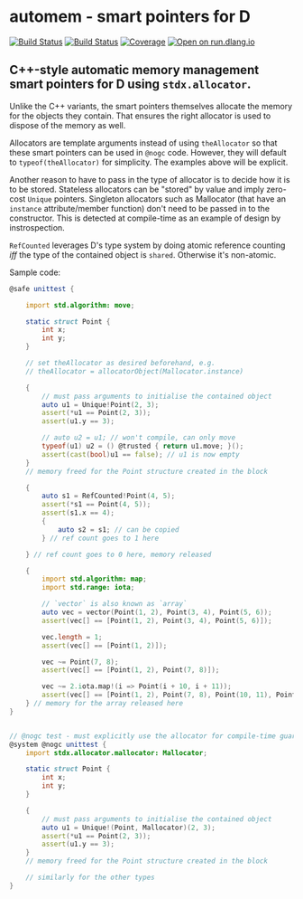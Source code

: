 # automem - smart pointers for D

[![Build Status](https://travis-ci.org/atilaneves/automem.png?branch=master)](https://travis-ci.org/atilaneves/automem)
[![Build Status](https://ci.appveyor.com/api/projects/status/github/atilaneves/automem?branch=master&svg=true)](https://ci.appveyor.com/project/atilaneves/automem)
[![Coverage](https://codecov.io/gh/atilaneves/automem/branch/master/graph/badge.svg)](https://codecov.io/gh/atilaneves/automem)
[![Open on run.dlang.io](https://img.shields.io/badge/run.dlang.io-open-blue.svg)](https://run.dlang.io/is/P3yCpG)

## C++-style automatic memory management smart pointers for D using `stdx.allocator`.

Unlike the C++ variants, the smart pointers themselves allocate the memory for the objects they contain.
That ensures the right allocator is used to dispose of the memory as well.

Allocators are template arguments instead of using `theAllocator` so
that these smart pointers can be used in `@nogc` code. However, they
will default to `typeof(theAllocator)` for simplicity. The examples
above will be explicit.

Another reason to have to pass in the type of allocator is to decide how it is to
be stored. Stateless allocators can be "stored" by value and imply zero-cost `Unique` pointers.
Singleton allocators such as Mallocator (that have an `instance` attribute/member function)
don't need to be passed in to the constructor. This is detected at compile-time as an example
of design by instrospection.

`RefCounted` leverages D's type system by doing atomic reference counting *iff* the type of the contained
object is `shared`. Otherwise it's non-atomic.

Sample code:

```d
@safe unittest {

    import std.algorithm: move;

    static struct Point {
        int x;
        int y;
    }

    // set theAllocator as desired beforehand, e.g.
    // theAllocator = allocatorObject(Mallocator.instance)

    {
        // must pass arguments to initialise the contained object
        auto u1 = Unique!Point(2, 3);
        assert(*u1 == Point(2, 3));
        assert(u1.y == 3);

        // auto u2 = u1; // won't compile, can only move
        typeof(u1) u2 = () @trusted { return u1.move; }();
        assert(cast(bool)u1 == false); // u1 is now empty
    }
    // memory freed for the Point structure created in the block

    {
        auto s1 = RefCounted!Point(4, 5);
        assert(*s1 == Point(4, 5));
        assert(s1.x == 4);
        {
            auto s2 = s1; // can be copied
        } // ref count goes to 1 here

    } // ref count goes to 0 here, memory released

    {
        import std.algorithm: map;
        import std.range: iota;

        // `vector` is also known as `array`
        auto vec = vector(Point(1, 2), Point(3, 4), Point(5, 6));
        assert(vec[] == [Point(1, 2), Point(3, 4), Point(5, 6)]);

        vec.length = 1;
        assert(vec[] == [Point(1, 2)]);

        vec ~= Point(7, 8);
        assert(vec[] == [Point(1, 2), Point(7, 8)]);

        vec ~= 2.iota.map!(i => Point(i + 10, i + 11));
        assert(vec[] == [Point(1, 2), Point(7, 8), Point(10, 11), Point(11, 12)]);
    } // memory for the array released here
}


// @nogc test - must explicitly use the allocator for compile-time guarantees
@system @nogc unittest {
    import stdx.allocator.mallocator: Mallocator;

    static struct Point {
        int x;
        int y;
    }

    {
        // must pass arguments to initialise the contained object
        auto u1 = Unique!(Point, Mallocator)(2, 3);
        assert(*u1 == Point(2, 3));
        assert(u1.y == 3);
    }
    // memory freed for the Point structure created in the block

    // similarly for the other types
}
```
